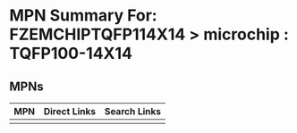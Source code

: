 



# MPN Summary For: FZEMCHIPTQFP114X14 > microchip : TQFP100-14X14

## MPNs
  

|MPN|Direct Links|Search Links|
| :--- | :--- | :--- |
||||
